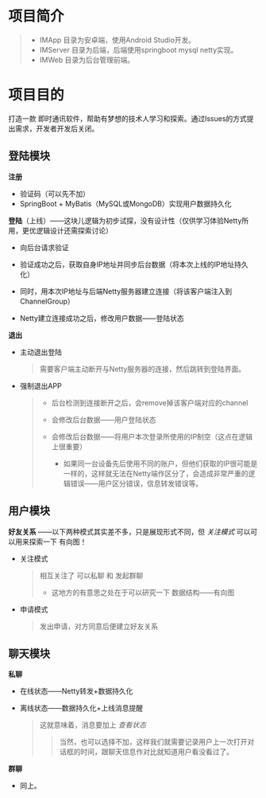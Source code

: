 # 项目简介

> * IMApp 目录为安卓端，使用Android Studio开发。
> * IMServer 目录为后端，后端使用springboot mysql netty实现。
> * IMWeb 目录为后台管理前端。

# 项目目的

打造一款 即时通讯软件，帮助有梦想的技术人学习和探索。通过Issues的方式提出需求，开发者开发后关闭。



## 登陆模块

**注册**

- 验证码（可以先不加）
- SpringBoot + MyBatis（MySQL或MongoDB）实现用户数据持久化

**登陆**（上线）——这块儿逻辑为初步试探，没有设计性（仅供学习体验Netty所用，更优逻辑设计还需探索讨论）

- 向后台请求验证

- 验证成功之后，获取自身IP地址并同步后台数据（将本次上线的IP地址持久化）
- 同时，用本次IP地址与后端Netty服务器建立连接（将该客户端注入到ChannelGroup）
- Netty建立连接成功之后，修改用户数据——登陆状态

**退出**

- 主动退出登陆

  > 需要客户端主动断开与Netty服务器的连接，然后跳转到登陆界面。

- 强制退出APP

  > - 后台检测到连接断开之后，会remove掉该客户端对应的channel
  >
  > - 会修改后台数据——用户登陆状态
  > - 会修改后台数据——将用户本次登录所使用的IP制空（这点在逻辑上很重要）
  >   - 如果同一台设备先后使用不同的账户，但他们获取的IP很可能是一样的，这样就无法在Netty端作区分了，会造成非常严重的逻辑错误——用户区分错误，信息转发错误等。

## 用户模块

**好友关系**  ——以下两种模式其实差不多，只是展现形式不同，但  *关注模式*  可以可以用来探索一下 有向图！

- 关注模式

  > 相互关注了 可以私聊 和 发起群聊
  >
  > - 这地方的有意思之处在于可以研究一下 数据结构——有向图

- 申请模式

  > 发出申请，对方同意后便建立好友关系

## 聊天模块

**私聊**

- 在线状态——Netty转发+数据持久化

- 离线状态——数据持久化+上线消息提醒

  > 这就意味着，消息要加上 *查看状态* 
  >
  > > 当然，也可以选择不加，这样我们就需要记录用户上一次打开对话框的时间，跟聊天信息作对比就知道用户看没看过了。
  > >

**群聊**

- 同上。
